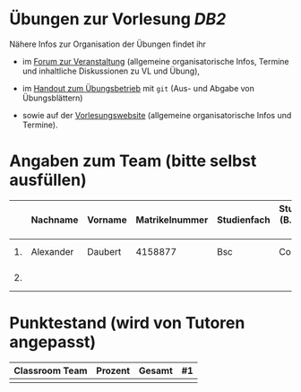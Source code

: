 # Übungen zur Vorlesung _DB2_

Nähere Infos zur Organisation der Übungen findet ihr

- im [Forum zur Veranstaltung](https://forum-db.informatik.uni-tuebingen.de/c/ss22-db2)
    (allgemeine organisatorische Infos, Termine und inhaltliche Diskussionen zu VL und Übung),

- im [Handout zum Übungsbetrieb](handout-git.pdf) mit `git`
    (Aus- und Abgabe von Übungsblättern)

- sowie auf der [Vorlesungswebsite](https://db.inf.uni-tuebingen.de/teaching/DB2SS2022.html)
    (allgemeine organisatorische Infos und Termine).

# Angaben zum Team (bitte selbst ausfüllen)

|   | Nachname | Vorname | Matrikelnummer | Studienfach | Studiengang (B.Sc., M.Sc, ...) | Forum Username | Studentische E-Mail       |
|---|----------|---------|----------------|-------------|--------------------------------|----------------|---------------------------|
| 1.|     Alexander     |   Daubert        |   4158877           |    Bsc         |                         Cobaltnitrat   | alexander.daubert     | @student.uni-tuebingen.de |
| 2.|          |         |                |             |                                |                | @student.uni-tuebingen.de |
  
# Punktestand (wird von Tutoren angepasst)

| Classroom Team | Prozent     | Gesamt | #1   |
|----------------|-------------|--------|------|
|                |             |        |      |
